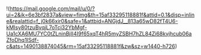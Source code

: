 !(https://mail.google.com/mail/u/0/?ui=2&ik=6e3bf2837a&view=fimg&th=15af33295118881f&attid=0.1&disp=inline&realattid=f_j0k66xir0&safe=1&attbid=ANGjdJ__813a65wD82fT4U6-kMIsy80tzuBvqjL7oTcj32YbMgf-Ua1cXA6MU7YC0tZLninBjII4I9f65xqT4hR5myZSBH7hZL84Zi68kvjhcub06aZfoDhq1ISdf-c&ats=1490138874045&rm=15af33295118881f&zw&sz=w1440-h726)
